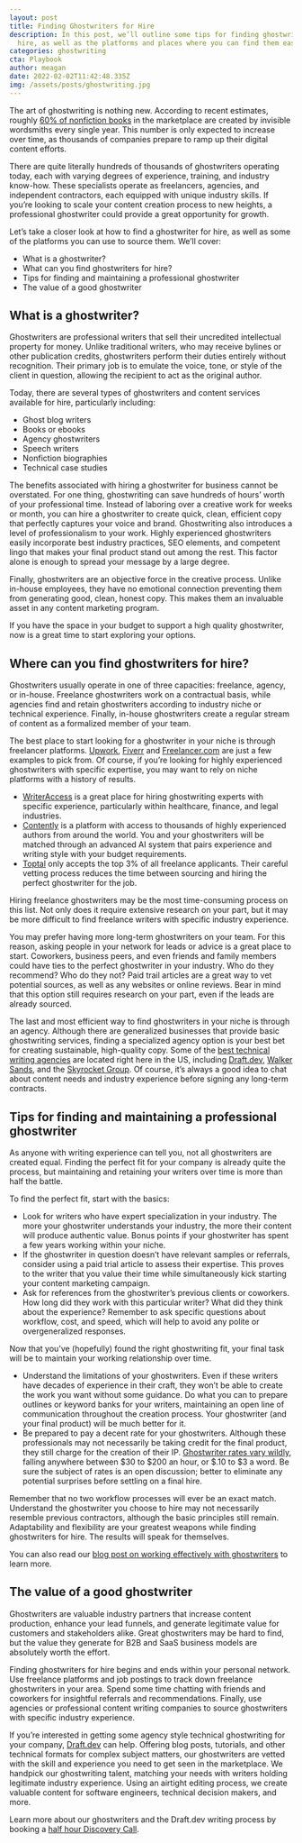 ```yaml
---
layout: post
title: Finding Ghostwriters for Hire
description: In this post, we’ll outline some tips for finding ghostwriters for
  hire, as well as the platforms and places where you can find them easily.
categories: ghostwriting
cta: Playbook
author: meagan
date: 2022-02-02T11:42:48.335Z
img: /assets/posts/ghostwriting.jpg
---
```

The art of ghostwriting is nothing new. According to recent estimates, roughly [60% of nonfiction books](https://www.npr.org/2014/04/12/292382481/so-you-need-a-celebrity-book-who-ya-gonna-call-ghostwriters) in the marketplace are created by invisible wordsmiths every single year. This number is only expected to increase over time, as thousands of companies prepare to ramp up their digital content efforts.

There are quite literally hundreds of thousands of ghostwriters operating today, each with varying degrees of experience, training, and industry know-how. These specialists operate as freelancers, agencies, and independent contractors, each equipped with unique industry skills. If you’re looking to scale your content creation process to new heights, a professional ghostwriter could provide a great opportunity for growth.

Let’s take a closer look at how to find a ghostwriter for hire, as well as some of the platforms you can use to source them. We’ll cover:

* What is a ghostwriter?
* What can you find ghostwriters for hire?
* Tips for finding and maintaining a professional ghostwriter
* The value of a good ghostwriter

## What is a ghostwriter?

Ghostwriters are professional writers that sell their uncredited intellectual property for money. Unlike traditional writers, who may receive bylines or other publication credits, ghostwriters perform their duties entirely without recognition. Their primary job is to emulate the voice, tone, or style of the client in question, allowing the recipient to act as the original author.

Today, there are several types of ghostwriters and content services available for hire, particularly including:

* Ghost blog writers
* Books or ebooks
* Agency ghostwriters
* Speech writers
* Nonfiction biographies
* Technical case studies

The benefits associated with hiring a ghostwriter for business cannot be overstated. For one thing, ghostwriting can save hundreds of hours’ worth of your professional time. Instead of laboring over a creative work for weeks or month, you can hire a ghostwriter to create quick, clean, efficient copy that perfectly captures your voice and brand.
Ghostwriting also introduces a level of professionalism to your work. Highly experienced ghostwriters easily incorporate best industry practices, SEO elements, and competent lingo that makes your final product stand out among the rest. This factor alone is enough to spread your message by a large degree.

Finally, ghostwriters are an objective force in the creative process. Unlike in-house employees, they have no emotional connection preventing them from generating good, clean, honest copy. This makes them an invaluable asset in any content marketing program.

If you have the space in your budget to support a high quality ghostwriter, now is a great time to start exploring your options.

## Where can you find ghostwriters for hire?

Ghostwriters usually operate in one of three capacities: freelance, agency, or in-house. Freelance ghostwriters work on a contractual basis, while agencies find and retain ghostwriters according to industry niche or technical experience. Finally, in-house ghostwriters create a regular stream of content as a formalized member of your team.

The best place to start looking for a ghostwriter in your niche is through freelancer platforms. [Upwork](https://www.upwork.com), [Fiverr](https://www.fiverr.com) and [Freelancer.com](https://www.freelancer.com) are just a few examples to pick from. Of course, if you’re looking for highly experienced ghostwriters with specific expertise, you may want to rely on niche platforms with a history of results.[](https://www.writeraccess.com)

* [WriterAccess](https://www.writeraccess.com) is a great place for hiring ghostwriting experts with specific experience, particularly within healthcare, finance, and legal industries.
* [Contently](https://contently.com/) is a platform with access to thousands of highly experienced authors from around the world. You and your ghostwriters will be matched through an advanced AI system that pairs experience and writing style with your budget requirements.
* [Toptal](https://www.toptal.com/) only accepts the top 3% of all freelance applicants. Their careful vetting process reduces the time between sourcing and hiring the perfect ghostwriter for the job.

Hiring freelance ghostwriters may be the most time-consuming process on this list. Not only does it require extensive research on your part, but it may be more difficult to find freelance writers with specific industry experience.

You may prefer having more long-term ghostwriters on your team. For this reason, asking people in your network for leads or advice is a great place to start. Coworkers, business peers, and even friends and family members could have ties to the perfect ghostwriter in your industry. Who do they recommend? Who do they not? Paid trail articles are a great way to vet potential sources, as well as any websites or online reviews. Bear in mind that this option still requires research on your part, even if the leads are already sourced. 

The last and most efficient way to find ghostwriters in your niche is through an agency. Although there are generalized businesses that provide basic ghostwriting services, finding a specialized agency option is your best bet for creating sustainable, high-quality copy. Some of the [best technical writing agencies](https://draft.dev/learn/best-b2b-content-marketing-agencies-by-vertical) are located right here in the US, including [Draft.dev](https://draft.dev/), [Walker Sands](https://www.walkersands.com/), and the [Skyrocket Group](https://skyrocketgroup.com/b2b-tech-marketing-agency/). Of course, it’s always a good idea to chat about content needs and industry experience before signing any long-term contracts.

## Tips for finding and maintaining a professional ghostwriter

As anyone with writing experience can tell you, not all ghostwriters are created equal. Finding the perfect fit for your company is already quite the process, but maintaining and retaining your writers over time is more than half the battle. 

To find the perfect fit, start with the basics:

* Look for writers who have expert specialization in your industry. The more your ghostwriter understands your industry, the more their content will produce authentic value. Bonus points if your ghostwriter has spent a few years working within your niche.
* If the ghostwriter in question doesn’t have relevant samples or referrals, consider using a paid trial article to assess their expertise. This proves to the writer that you value their time while simultaneously kick starting your content marketing campaign.
* Ask for references from the ghostwriter’s previous clients or coworkers. How long did they work with this particular writer? What did they think about the experience? Remember to ask specific questions about workflow, cost, and speed, which will help to avoid any polite or overgeneralized responses.

Now that you’ve (hopefully) found the right ghostwriting fit, your final task will be to maintain your working relationship over time.

* Understand the limitations of your ghostwriters. Even if these writers have decades of experience in their craft, they won’t be able to create the work you want without some guidance. Do what you can to prepare outlines or keyword banks for your writers, maintaining an open line of communication throughout the creation process. Your ghostwriter (and your final product) will be much better for it.
* Be prepared to pay a decent rate for your ghostwriters. Although these professionals may not necessarily be taking credit for the final product, they still charge for the creation of their IP. [Ghostwriter rates vary wildly](https://www.lisatener.com/ghostwriter-contracts-fees/#:~:text=Ghostwriting%20fees%20for%20a%20book,if%20the%20project%20scope%20expands), falling anywhere between $30 to $200 an hour, or $.10 to $3 a word. Be sure the subject of rates is an open discussion; better to eliminate any potential surprises before settling on a final hire.

Remember that no two workflow processes will ever be an exact match. Understand the ghostwriter you choose to hire may not necessarily resemble previous contractors, although the basic principles still remain. Adaptability and flexibility are your greatest weapons while finding ghostwriters for hire. The results will speak for themselves.

You can also read our [blog post on working effectively with ghostwriters](https://draft.dev/learn/working-effectively-with-ghost-blog-writers) to learn more.

## The value of a good ghostwriter

Ghostwriters are valuable industry partners that increase content production, enhance your lead funnels, and generate legitimate value for customers and stakeholders alike. Great ghostwriters may be hard to find, but the value they generate for B2B and SaaS business models are absolutely worth the effort. 

Finding ghostwriters for hire begins and ends within your personal network. Use freelance platforms and job postings to track down freelance ghostwriters in your area. Spend some time chatting with friends and coworkers for insightful referrals and recommendations. Finally, use agencies or professional content writing companies to source ghostwriters with specific industry experience.

If you’re interested in getting some agency style technical ghostwriting for your company, [Draft.dev](https://www.draft.dev) can help. Offering blog posts, tutorials, and other technical formats for complex subject matters, our ghostwriters are vetted with the skill and experience you need to get seen in the marketplace. We handpick our ghostwriting talent, matching your needs with writers holding legitimate industry experience. Using an airtight editing process, we create valuable content for software engineers, technical decision makers, and more.

Learn more about our ghostwriters and the Draft.dev writing process by booking a [half hour Discovery Call](https://draft.dev/call).